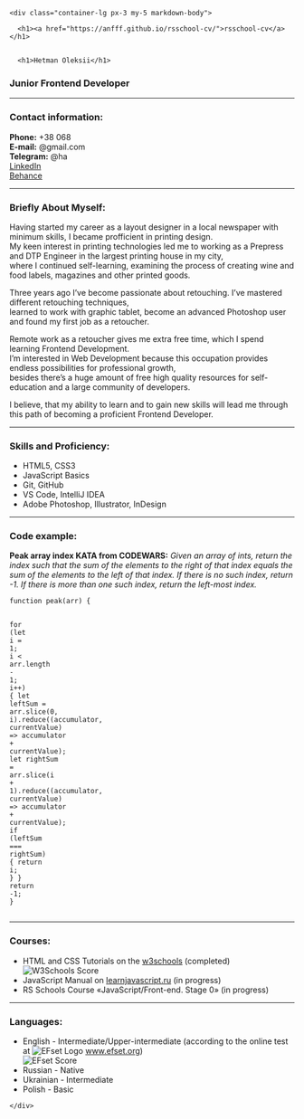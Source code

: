     <div class="container-lg px-3 my-5 markdown-body">

      <h1><a href="https://anfff.github.io/rsschool-cv/">rsschool-cv</a></h1>


      <h1>Hetman Oleksii</h1>

<h3 id="junior-frontend-developer">Junior Frontend Developer</h3>

<hr />

<h3 id="contact-information">Contact information:</h3>

<p><strong>Phone:</strong> +38 068 <br />
<strong>E-mail:</strong> @gmail.com<br />
<strong>Telegram:</strong> @ha<br />
<a href="https://">LinkedIn</a><br />
<a href="https://www.behance.net/">Behance</a></p>

<hr />

<h3 id="briefly-about-myself">Briefly About Myself:</h3>

<p>Having started my career as a layout designer in a local newspaper with minimum skills, I became profficient in printing design.<br />
My keen interest in printing technologies led me to working as a Prepress and DTP Engineer in the largest printing house in my city,<br />
where I continued self-learning, examining the process of creating wine and food labels, magazines and other printed goods.<br /></p>

<p>Three years ago I’ve become passionate about retouching. I’ve mastered different retouching techniques,<br />
learned to work with graphic tablet, become an advanced Photoshop user and found my first job as a retoucher.<br /></p>

<p>Remote work as a retoucher gives me extra free time, which I spend learning Frontend Development.<br />
I’m interested in Web Development because this occupation provides endless possibilities for professional growth,<br />
besides there’s a huge amount of free high quality resources for self-education and a large community of developers.<br /></p>

<p>I believe, that my ability to learn and to gain new skills will lead me through this path of becoming a proficient Frontend Developer.<br /></p>

<hr />

<h3 id="skills-and-proficiency">Skills and Proficiency:</h3>

<ul>
  <li>HTML5, CSS3</li>
  <li>JavaScript Basics</li>
  <li>Git, GitHub</li>
  <li>VS Code, IntelliJ IDEA</li>
  <li>Adobe Photoshop, Illustrator, InDesign</li>
</ul>

<hr />

<h3 id="code-example">Code example:</h3>

<p><strong>Peak array index KATA from CODEWARS:</strong>
<em>Given an array of ints, return the index such that the sum of the elements to the right of that index equals the sum of the elements to the left of that index. If there is no such index, return -1. If there is more than one such index, return the left-most index.</em></p>

<div class="language-javascript highlighter-rouge"><div class="highlight"><pre class="highlight"><code><span class="kd">function</span> <span class="nx">peak</span><span class="p">(</span><span class="nx">arr</span><span class="p">)</span> <span class="p">{</span>

<span class="k">for</span> <span class="p">(</span><span class="kd">let</span> <span class="nx">i</span> <span class="o">=</span> <span class="mi">1</span><span class="p">;</span> <span class="nx">i</span> <span class="o">&lt;</span> <span class="nx">arr</span><span class="p">.</span><span class="nx">length</span> <span class="o">-</span> <span class="mi">1</span><span class="p">;</span> <span class="nx">i</span><span class="o">++</span><span class="p">)</span> <span class="p">{</span>
<span class="kd">let</span> <span class="nx">leftSum</span> <span class="o">=</span> <span class="nx">arr</span><span class="p">.</span><span class="nx">slice</span><span class="p">(</span><span class="mi">0</span><span class="p">,</span> <span class="nx">i</span><span class="p">).</span><span class="nx">reduce</span><span class="p">((</span><span class="nx">accumulator</span><span class="p">,</span> <span class="nx">currentValue</span><span class="p">)</span> <span class="o">=&gt;</span> <span class="nx">accumulator</span> <span class="o">+</span> <span class="nx">currentValue</span><span class="p">);</span>
<span class="kd">let</span> <span class="nx">rightSum</span> <span class="o">=</span> <span class="nx">arr</span><span class="p">.</span><span class="nx">slice</span><span class="p">(</span><span class="nx">i</span> <span class="o">+</span> <span class="mi">1</span><span class="p">).</span><span class="nx">reduce</span><span class="p">((</span><span class="nx">accumulator</span><span class="p">,</span> <span class="nx">currentValue</span><span class="p">)</span> <span class="o">=&gt;</span> <span class="nx">accumulator</span> <span class="o">+</span> <span class="nx">currentValue</span><span class="p">);</span>
<span class="k">if</span> <span class="p">(</span><span class="nx">leftSum</span> <span class="o">===</span> <span class="nx">rightSum</span><span class="p">)</span> <span class="p">{</span>
<span class="k">return</span> <span class="nx">i</span><span class="p">;</span>
<span class="p">}</span>
<span class="p">}</span>
<span class="k">return</span> <span class="o">-</span><span class="mi">1</span><span class="p">;</span>
<span class="p">}</span>
</code></pre></div></div>

<hr />

<h3 id="courses">Courses:</h3>

<ul>
  <li>HTML and CSS Tutorials on the <a href="https://www.w3schools.com/">w3schools</a> (completed)<br />
<img src="/rsschool-cv/images/w3schools-score.jpg" alt="W3Schools Score" /><br /></li>
  <li>JavaScript Manual on <a href="https://learn.javascript.ru/">learnjavascript.ru</a> (in progress)</li>
  <li>RS Schools Course «JavaScript/Front-end. Stage 0» (in progress)</li>
</ul>

<hr />

<h3 id="languages">Languages:</h3>

<ul>
  <li>English - Intermediate/Upper-intermediate (according to the online test at <img src="/rsschool-cv/images/efset-logo.png" alt="EFset Logo" /> <a href="https://www.efset.org/quick-check">www.efset.org</a>)<br />
<img src="/rsschool-cv/images/efset-english-level.jpg" alt="EFset Score" /></li>
  <li>Russian - Native</li>
  <li>Ukrainian - Intermediate</li>
  <li>Polish - Basic</li>
</ul>

    </div>
